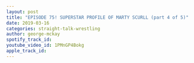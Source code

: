 ```yaml
---
layout: post
title: "EPISODE 75! SUPERSTAR PROFILE OF MARTY SCURLL (part 4 of 5)"
date: 2019-03-16
categories: straight-talk-wrestling
author: george-mckay
spotify_track_id: 
youtube_video_id: 1PMnGP4Bokg
apple_track_id: 
---
```


